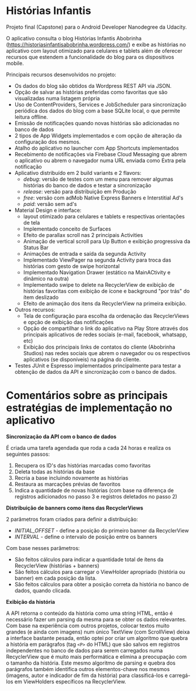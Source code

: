 # Histórias Infantis
Projeto final (Capstone) para o Android Developer Nanodegree da Udacity.

O aplicativo consulta o blog Histórias Infantis Abobrinha  (https://historiasinfantisabobrinha.wordpress.com/) e exibe as histórias no aplicativo com layout otimizado para celulares e tablets além de oferecer recursos que estendem a funcionalidade do blog para os dispositivos mobile. 

Principais recursos desenvolvidos no projeto:
- Os dados do blog são obtidos da Wordpress REST API via JSON.
- Opção de salvar as histórias preferidas como favoritas que são visualizadas numa listagem própria
- Uso de ContentProviders, Services e JobScheduler para sincronização periódica dos dados do blog com a base SQLite local, o que permite leitura offline.
- Emissão de notificações quando novas histórias são adicionadas no banco de dados
- 2 tipos de App Widgets implementados e com opção de alteração da configuração dos mesmos.
- Atalho do aplicativo no launcher com App Shortcuts implementados
- Recebimento de notificações via Firebase Cloud Messaging que abrem o aplicativo ou abrem o navegador numa URL enviada como Extra pela notificação
- Aplicativo distribuído em 2 build variants e 2 flavors:
   - *debug*: versão de testes com um menu para remover algumas histórias do banco de dados e testar a sincronização
   - *release*: versão para distribuição em Produção
   - *free*: versão com adMob Native Express Banners e Interstitial Ad's
   - *paid*: versão sem ad's
- Material Design e interface:
   - layout otimizado para celulares e tablets e respectivas orientações de tela
   - Implementado conceito de Surfaces
   - Efeito de parallax scroll nas 2 principais Activities
   - Animação de vertical scroll para Up Button e exibição progressiva da Status Bar
   - Animações de entrada e saída da segunda Activity
   - Implementado ViewPager na segunda Activity para troca das histórias com gesto de swipe horizontal
   - Implementado Navigation Drawer (estático na MainACtivity e dinâmico na outra)
   - Implementado swipe to delete na RecyclerView de exibição de histórias favoritas com exibição de ícone e background "por trás" do ítem deslizado
   - Efeito de animação dos itens da RecyclerView na primeira exibição.
- Outros recursos:
   - Tela de configuração para escolha da ordenação das RecyclerViews e opção de exibição das notificações
   - Opção de compartilhar o link do aplicativo na Play Store através dos principais aplicativos de redes sociais (e-mail, facebook, whatsapp, etc)
   - Exibição dos principais links de contatos do cliente (Abobrinha Studios) nas redes sociais que abrem o navegador ou os respectivos aplicativos (se disponíveis) na página do cliente.
- Testes JUnit e Espresso implementados principalmente para testar a obtenção de dados da API e sincronização com o banco de dados.

# Comentários sobre as principais estratégias de implementação no aplicativo

**Sincronização da API com o banco de dados**

É criada uma tarefa agendada que roda a cada 24 horas e realiza os seguintes passos:
1) Recupera os ID's das histórias marcadas como favoritas
2) Deleta todas as histórias da base
3) Recria a base incluindo novamente as histórias
4) Restaura as marcações prévias de favoritos
5) Indica a quantidade de novas histórias (com base na diferença de registros adicionados no passo 3 e registros deletados no passo 2)

**Distribuição de banners como ítens das RecyclerViews**

2 parâmetros foram criados para definir a distribuição:
- *INITIAL_OFFSET* - define a posição do primeiro banner da RecyclerView 
- *INTERVAL* - define o intervalo de posição entre os banners

Com base nesses parâmetros:
- São feitos cálculos para indicar a quantidade total de ítens da RecyclerView (histórias + banners)
- São feitos cálculos para carregar o ViewHolder apropriado (história ou banner) em cada posição da lista.
- São feitos cálculos para obter a posição correta da história no banco de dados, quando clicada.

**Exibição da história**

A API retorna o conteúdo da história como uma string HTML, então é necessário fazer um parsing da mesma para se obter os dados relevantes. Com base na experiência com outros projetos, colocar textos muito grandes (e ainda com imagens) num único TextView (com ScrollView) deixa a interface bastante pesada, então optei por criar um algoritmo que quebra a história em parágrafos (tag `<P>` do HTML) que são salvos em registros independentes no banco de dados para serem carregados numa RecyclerView que é muito mais performática e elimina a preocupação com o tamanho da história. Este mesmo algoritmo de parsing e quebra dos parágrafos também identifica outros elementos-chave nos mesmos (imagens, autor e indicador de fim da história) para classificá-los e carregá-los em ViewHolders específicos na RecyclerView.
